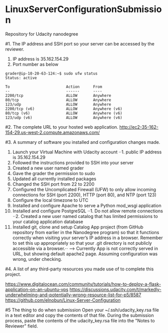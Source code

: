 # LinuxServerConfigurationSubmission
Repository for Udacity nanodegree

#1. The IP address and SSH port so your server can be accessed by the reviewer.
1. IP address is 35.162.154.29
2. Port number as below
```
grader@ip-10-20-63-124:~$ sudo ufw status
Status: active

To                         Action      From
--                         ------      ----
2200/tcp                   ALLOW       Anywhere
80/tcp                     ALLOW       Anywhere
123/udp                    ALLOW       Anywhere
2200/tcp (v6)              ALLOW       Anywhere (v6)
80/tcp (v6)                ALLOW       Anywhere (v6)
123/udp (v6)               ALLOW       Anywhere (v6)
```

#2. The complete URL to your hosted web application.
http://ec2-35-162-154-29.us-west-2.compute.amazonaws.com/

#3. A summary of software you installed and configuration changes made.
1. Launch your Virtual Machine with Udacity account
⋅⋅1. public IP address is 35.162.154.29
2. Followed the instructions provided to SSH into your server
3. Created a new user named grader
4. Gave the grader the permission to sudo
5. Updated all currently installed packages
6. Changed the SSH port from 22 to 2200
7. Configured the Uncomplicated Firewall (UFW) to only allow incoming connections for SSH (port 2200), HTTP (port 80), and NTP (port 123)
8. Configure the local timezone to UTC
9. Installed and configure Apache to serve a Python mod_wsgi application
10. Installed and configure PostgreSQL
⋅⋅1. Do not allow remote connections
⋅⋅2. Created a new user named catalog that has limited permissions to your catalog application database
11. Installed git, clone and setup Catalog App project (from GitHub repository from earlier in the Nanodegree program) so that it functions correctly when visiting your server’s IP address in a browser. 
Remember to set this up appropriately so that your .git directory is not publicly accessible via a browser.⋅⋅
-->
Currently App is not correctly served in URL, but showing default apache2 page.
Assuming configuration was wrong, under checking.

#4. A list of any third-party resources you made use of to complete this project.

https://www.digitalocean.com/community/tutorials/how-to-deploy-a-flask-application-on-an-ubuntu-vps
https://discussions.udacity.com/t/markedly-underwhelming-and-potentially-wrong-resource-list-for-p5/8587
https://github.com/elnobun/Linux-Server-Configuration

#5 The thing to do when submission
Open your ~/.ssh/udacity_key.rsa file in a text editor and copy the contents of that file.
During the submission process, paste the contents of the udacity_key.rsa file into the "Notes to Reviewer" field.
